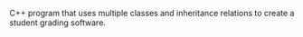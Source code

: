 C++ program that uses multiple classes and inheritance relations to create a student grading software.
